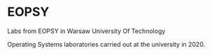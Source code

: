 # EOPSY
Labs from EOPSY in Warsaw University Of Technology

Operating Systems laboratories carried out at the university in 2020. <br/>

